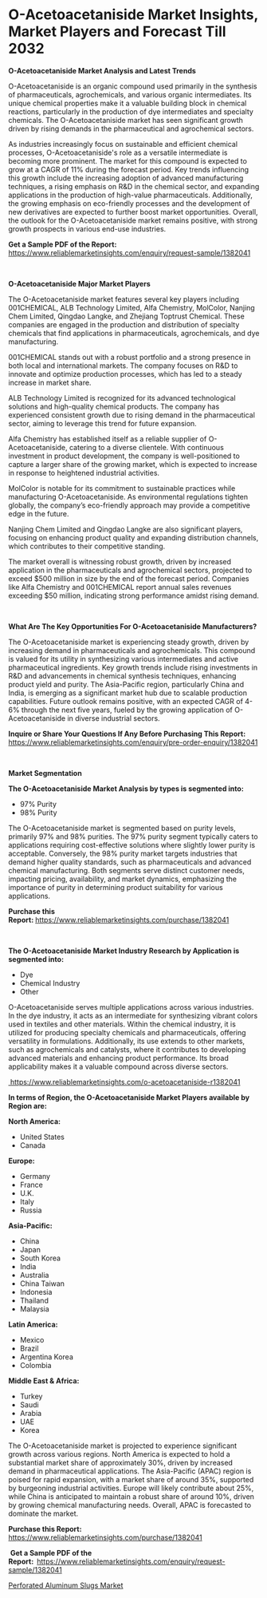 <p><h1>O-Acetoacetaniside Market Insights, Market Players and Forecast Till 2032</h1></p><p><strong>O-Acetoacetaniside Market Analysis and Latest Trends</strong></p>
<p><p>O-Acetoacetaniside is an organic compound used primarily in the synthesis of pharmaceuticals, agrochemicals, and various organic intermediates. Its unique chemical properties make it a valuable building block in chemical reactions, particularly in the production of dye intermediates and specialty chemicals. The O-Acetoacetaniside market has seen significant growth driven by rising demands in the pharmaceutical and agrochemical sectors.</p><p>As industries increasingly focus on sustainable and efficient chemical processes, O-Acetoacetaniside's role as a versatile intermediate is becoming more prominent. The market for this compound is expected to grow at a CAGR of 11% during the forecast period. Key trends influencing this growth include the increasing adoption of advanced manufacturing techniques, a rising emphasis on R&D in the chemical sector, and expanding applications in the production of high-value pharmaceuticals. Additionally, the growing emphasis on eco-friendly processes and the development of new derivatives are expected to further boost market opportunities. Overall, the outlook for the O-Acetoacetaniside market remains positive, with strong growth prospects in various end-use industries.</p></p>
<p><strong>Get a Sample PDF of the Report:&nbsp;</strong> <a href="https://www.reliablemarketinsights.com/enquiry/request-sample/1382041?utm_campaign=3260&utm_medium=2&utm_source=Github&utm_content=ia&utm_term=02042025&utm_id=o-acetoacetaniside">https://www.reliablemarketinsights.com/enquiry/request-sample/1382041</a></p>
<p>&nbsp;</p>
<p><strong>O-Acetoacetaniside Major Market Players</strong></p>
<p><p>The O-Acetoacetaniside market features several key players including 001CHEMICAL, ALB Technology Limited, Alfa Chemistry, MolColor, Nanjing Chem Limited, Qingdao Langke, and Zhejiang Toptrust Chemical. These companies are engaged in the production and distribution of specialty chemicals that find applications in pharmaceuticals, agrochemicals, and dye manufacturing.</p><p>001CHEMICAL stands out with a robust portfolio and a strong presence in both local and international markets. The company focuses on R&D to innovate and optimize production processes, which has led to a steady increase in market share.</p><p>ALB Technology Limited is recognized for its advanced technological solutions and high-quality chemical products. The company has experienced consistent growth due to rising demand in the pharmaceutical sector, aiming to leverage this trend for future expansion.</p><p>Alfa Chemistry has established itself as a reliable supplier of O-Acetoacetaniside, catering to a diverse clientele. With continuous investment in product development, the company is well-positioned to capture a larger share of the growing market, which is expected to increase in response to heightened industrial activities.</p><p>MolColor is notable for its commitment to sustainable practices while manufacturing O-Acetoacetaniside. As environmental regulations tighten globally, the company’s eco-friendly approach may provide a competitive edge in the future.</p><p>Nanjing Chem Limited and Qingdao Langke are also significant players, focusing on enhancing product quality and expanding distribution channels, which contributes to their competitive standing.</p><p>The market overall is witnessing robust growth, driven by increased application in the pharmaceuticals and agrochemical sectors, projected to exceed $500 million in size by the end of the forecast period. Companies like Alfa Chemistry and 001CHEMICAL report annual sales revenues exceeding $50 million, indicating strong performance amidst rising demand.</p></p>
<p>&nbsp;</p>
<p><strong>What Are The Key Opportunities For O-Acetoacetaniside Manufacturers?</strong></p>
<p><p>The O-Acetoacetaniside market is experiencing steady growth, driven by increasing demand in pharmaceuticals and agrochemicals. This compound is valued for its utility in synthesizing various intermediates and active pharmaceutical ingredients. Key growth trends include rising investments in R&D and advancements in chemical synthesis techniques, enhancing product yield and purity. The Asia-Pacific region, particularly China and India, is emerging as a significant market hub due to scalable production capabilities. Future outlook remains positive, with an expected CAGR of 4-6% through the next five years, fueled by the growing application of O-Acetoacetaniside in diverse industrial sectors.</p></p>
<p><strong>Inquire or Share Your Questions If Any Before Purchasing This Report:</strong> <a href="https://www.reliablemarketinsights.com/enquiry/pre-order-enquiry/1382041?utm_campaign=3260&utm_medium=2&utm_source=Github&utm_content=ia&utm_term=02042025&utm_id=o-acetoacetaniside">https://www.reliablemarketinsights.com/enquiry/pre-order-enquiry/1382041</a></p>
<p>&nbsp;</p>
<p><strong>Market Segmentation</strong></p>
<p><strong>The O-Acetoacetaniside Market Analysis by types is segmented into:</strong></p>
<p><ul><li>97% Purity</li><li>98% Purity</li></ul></p>
<p><p>The O-Acetoacetaniside market is segmented based on purity levels, primarily 97% and 98% purities. The 97% purity segment typically caters to applications requiring cost-effective solutions where slightly lower purity is acceptable. Conversely, the 98% purity market targets industries that demand higher quality standards, such as pharmaceuticals and advanced chemical manufacturing. Both segments serve distinct customer needs, impacting pricing, availability, and market dynamics, emphasizing the importance of purity in determining product suitability for various applications.</p></p>
<p><strong>Purchase this Report:&nbsp;</strong><a href="https://www.reliablemarketinsights.com/purchase/1382041?utm_campaign=3260&utm_medium=2&utm_source=Github&utm_content=ia&utm_term=02042025&utm_id=o-acetoacetaniside">https://www.reliablemarketinsights.com/purchase/1382041</a></p>
<p>&nbsp;</p>
<p><strong>The O-Acetoacetaniside Market Industry Research by Application is segmented into:</strong></p>
<p><ul><li>Dye</li><li>Chemical Industry</li><li>Other</li></ul></p>
<p><p>O-Acetoacetaniside serves multiple applications across various industries. In the dye industry, it acts as an intermediate for synthesizing vibrant colors used in textiles and other materials. Within the chemical industry, it is utilized for producing specialty chemicals and pharmaceuticals, offering versatility in formulations. Additionally, its use extends to other markets, such as agrochemicals and catalysts, where it contributes to developing advanced materials and enhancing product performance. Its broad applicability makes it a valuable compound across diverse sectors.</p></p>
<p><a href="https://www.reliablemarketinsights.com/o-acetoacetaniside-r1382041?utm_campaign=3260&utm_medium=2&utm_source=Github&utm_content=ia&utm_term=02042025&utm_id=o-acetoacetaniside">&nbsp;https://www.reliablemarketinsights.com/o-acetoacetaniside-r1382041</a></p>
<p><strong>In terms of Region, the O-Acetoacetaniside Market Players available by Region are:</strong></p>
<p>
    <p> <strong> North America: </strong>
        <ul>
            <li>United States</li>
            <li>Canada</li>
        </ul>
        </p> 
    <p> <strong> Europe: </strong>
        <ul>
            <li>Germany</li>
            <li>France</li>
            <li>U.K.</li>
            <li>Italy</li>
            <li>Russia</li>
        </ul>
        </p> 
    <p> <strong> Asia-Pacific: </strong>
        <ul>
            <li>China</li>
            <li>Japan</li>
            <li>South Korea</li>
            <li>India</li>
            <li>Australia</li>
            <li>China Taiwan</li>
            <li>Indonesia</li>
            <li>Thailand</li>
            <li>Malaysia</li>
        </ul>
        </p> 
    <p> <strong> Latin America: </strong>
        <ul>
            <li>Mexico</li>
            <li>Brazil</li>
            <li>Argentina Korea</li>
            <li>Colombia</li>
        </ul>
        </p> 
    <p> <strong> Middle East & Africa: </strong>
        <ul>
            <li>Turkey</li>
            <li>Saudi</li>
            <li>Arabia</li>
            <li>UAE</li>
            <li>Korea</li>
        </ul>
    </p>
    </p>
<p><p>The O-Acetoacetaniside market is projected to experience significant growth across various regions. North America is expected to hold a substantial market share of approximately 30%, driven by increased demand in pharmaceutical applications. The Asia-Pacific (APAC) region is poised for rapid expansion, with a market share of around 35%, supported by burgeoning industrial activities. Europe will likely contribute about 25%, while China is anticipated to maintain a robust share of around 10%, driven by growing chemical manufacturing needs. Overall, APAC is forecasted to dominate the market.</p></p>
<p><strong>Purchase this Report: </strong><a href="https://www.reliablemarketinsights.com/purchase/1382041?utm_campaign=3260&utm_medium=2&utm_source=Github&utm_content=ia&utm_term=02042025&utm_id=o-acetoacetaniside">https://www.reliablemarketinsights.com/purchase/1382041</a></p>
<p>&nbsp;<strong>Get a Sample PDF of the Report:&nbsp;&nbsp;</strong><a href="https://www.reliablemarketinsights.com/enquiry/request-sample/1382041?utm_campaign=3260&utm_medium=2&utm_source=Github&utm_content=ia&utm_term=02042025&utm_id=o-acetoacetaniside">https://www.reliablemarketinsights.com/enquiry/request-sample/1382041</a></p>
<p><strong></strong></p>
<p><p><a href="https://github.com/plawragarile/Market-Research-Report-List-1/blob/main/perforated-aluminum-slugs-market.md?utm_campaign=3260&utm_medium=2&utm_source=Github&utm_content=ia&utm_term=02042025&utm_id=o-acetoacetaniside">Perforated Aluminum Slugs Market</a></p></p>